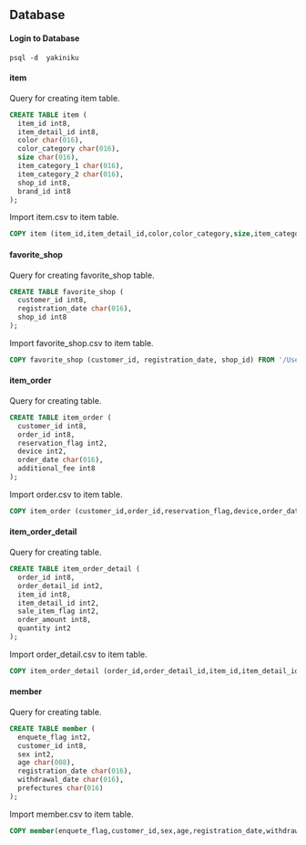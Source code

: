## Database

#### Login to Database

```
psql -d  yakiniku
```

#### item

Query for creating item table.
```sql
CREATE TABLE item (
  item_id int8,
  item_detail_id int8,
  color char(016),
  color_category char(016),
  size char(016),
  item_category_1 char(016),
  item_category_2 char(016),
  shop_id int8,
  brand_id int8
);
```

Import item.csv to item table.
```sql
COPY item (item_id,item_detail_id,color,color_category,size,item_category_1,item_category_2,shop_id,brand_id) FROM '/Users/yakiniku/data/item.csv' WITH CSV;
```

#### favorite_shop

Query for creating favorite_shop table.
```sql
CREATE TABLE favorite_shop (
  customer_id int8,
  registration_date char(016),
  shop_id int8
);
```

Import favorite_shop.csv to item table.
```sql
COPY favorite_shop (customer_id, registration_date, shop_id) FROM '/Users/yakiniku/data/favorite_shop.csv' CSV HEADER;
```

#### item_order

Query for creating table.
```sql
CREATE TABLE item_order (
  customer_id int8,
  order_id int8,
  reservation_flag int2,
  device int2,
  order_date char(016),
  additional_fee int8
);
```

Import order.csv to item table.
```sql
COPY item_order (customer_id,order_id,reservation_flag,device,order_date,additional_fee) FROM '/Users/yakiniku/data/order.csv' CSV HEADER;
```

#### item_order_detail

Query for creating table.
```sql
CREATE TABLE item_order_detail (
  order_id int8,
  order_detail_id int2,
  item_id int8,
  item_detail_id int2,
  sale_item_flag int2,
  order_amount int8,
  quantity int2
);
```

Import order_detail.csv to item table.
```sql
COPY item_order_detail (order_id,order_detail_id,item_id,item_detail_id,sale_item_flag,order_amount,quantity) FROM '/Users/yakiniku/data/order_detail.csv' CSV HEADER;
```

#### member

Query for creating table.
```sql
CREATE TABLE member (
  enquete_flag int2,
  customer_id int8,
  sex int2,
  age char(008),
  registration_date char(016),
  withdrawal_date char(016),
  prefectures char(016)
);
```

Import member.csv to item table.
```sql
COPY member(enquete_flag,customer_id,sex,age,registration_date,withdrawal_date,prefectures) FROM '/Users/yakiniku/data/membe.csv' CSV HEADER;
```
